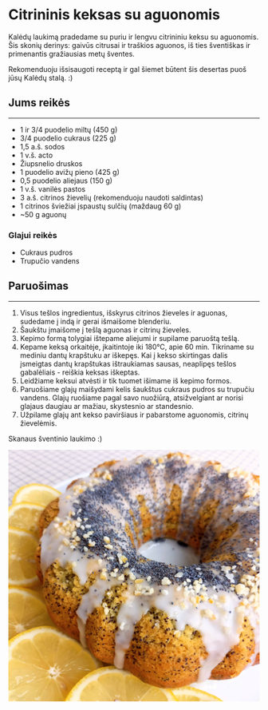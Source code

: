 # Citrininis keksas su aguonomis

Kalėdų laukimą pradedame su puriu ir lengvu citrininiu keksu su aguonomis. Šis skonių derinys: gaivūs citrusai ir traškios aguonos, iš ties šventiškas ir primenantis gražiausias metų šventes.

Rekomenduoju išsisaugoti receptą ir gal šiemet būtent šis desertas puoš jūsų Kalėdų stalą. :)

## Jums reikės
<hr/>

* 1 ir 3/4 puodelio miltų (450 g)
* 3/4 puodelio cukraus (225 g)
* 1,5 a.š. sodos
* 1 v.š. acto
* Žiupsnelio druskos
* 1 puodelio avižų pieno (425 g)
* 0,5 puodelio aliejaus (150 g)
* 1 v.š. vanilės pastos
* 3 a.š. citrinos žievelių (rekomenduoju naudoti saldintas)
* 1 citrinos šviežiai įspaustų sulčių (maždaug 60 g)
* ~50 g aguonų

### Glajui reikės

* Cukraus pudros
* Trupučio vandens

## Paruošimas
<hr/>

1. Visus tešlos ingredientus, išskyrus citrinos žieveles ir aguonas, sudedame į indą ir gerai išmaišome blenderiu.
2. Šaukštu įmaišome į tešlą aguonas ir citrinų žieveles.
3. Kepimo formą tolygiai ištepame aliejumi ir supilame paruoštą tešlą.
4. Kepame keksą orkaitėje, įkaitintoje iki 180°C, apie 60 min. Tikriname su mediniu dantų krapštuku ar iškepęs. Kai į kekso skirtingas dalis įsmeigtas dantų krapštukas ištraukiamas sausas, neaplipęs tešlos gabalėliais - reiškia keksas iškeptas.
5. Leidžiame keksui atvėsti ir tik tuomet išimame iš kepimo formos. 
6. Paruošiame glajų maišydami kelis šaukštus cukraus pudros su trupučiu vandens. Glajų ruošiame pagal savo nuožiūrą, atsižvelgiant ar norisi glajaus daugiau ar mažiau, skystesnio ar standesnio. 
7. Užpilame glajų ant kekso paviršiaus ir pabarstome aguonomis, citrinų žievelėmis.

Skanaus šventinio laukimo :)

![name](../../pav/citrinu_keksas.jpg)
